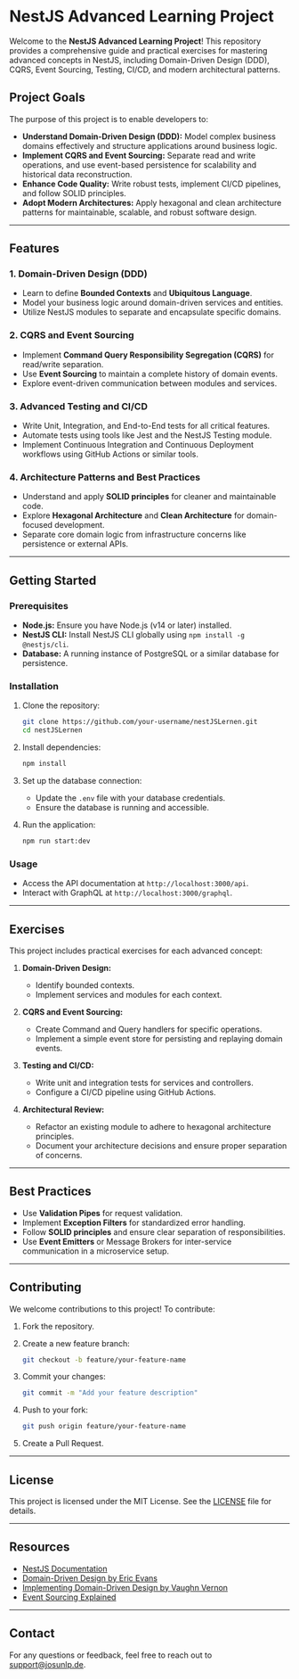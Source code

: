 # NestJS Advanced Learning Project

Welcome to the **NestJS Advanced Learning Project**! This repository provides a comprehensive guide and practical exercises for mastering advanced concepts in NestJS, including Domain-Driven Design (DDD), CQRS, Event Sourcing, Testing, CI/CD, and modern architectural patterns.

## Project Goals

The purpose of this project is to enable developers to:

- **Understand Domain-Driven Design (DDD):** Model complex business domains effectively and structure applications around business logic.
- **Implement CQRS and Event Sourcing:** Separate read and write operations, and use event-based persistence for scalability and historical data reconstruction.
- **Enhance Code Quality:** Write robust tests, implement CI/CD pipelines, and follow SOLID principles.
- **Adopt Modern Architectures:** Apply hexagonal and clean architecture patterns for maintainable, scalable, and robust software design.

---

## Features

### 1. Domain-Driven Design (DDD)

- Learn to define **Bounded Contexts** and **Ubiquitous Language**.
- Model your business logic around domain-driven services and entities.
- Utilize NestJS modules to separate and encapsulate specific domains.

### 2. CQRS and Event Sourcing

- Implement **Command Query Responsibility Segregation (CQRS)** for read/write separation.
- Use **Event Sourcing** to maintain a complete history of domain events.
- Explore event-driven communication between modules and services.

### 3. Advanced Testing and CI/CD

- Write Unit, Integration, and End-to-End tests for all critical features.
- Automate tests using tools like Jest and the NestJS Testing module.
- Implement Continuous Integration and Continuous Deployment workflows using GitHub Actions or similar tools.

### 4. Architecture Patterns and Best Practices

- Understand and apply **SOLID principles** for cleaner and maintainable code.
- Explore **Hexagonal Architecture** and **Clean Architecture** for domain-focused development.
- Separate core domain logic from infrastructure concerns like persistence or external APIs.

---

## Getting Started

### Prerequisites

- **Node.js:** Ensure you have Node.js (v14 or later) installed.
- **NestJS CLI:** Install NestJS CLI globally using `npm install -g @nestjs/cli`.
- **Database:** A running instance of PostgreSQL or a similar database for persistence.

### Installation

1. Clone the repository:

   ```bash
   git clone https://github.com/your-username/nestJSLernen.git
   cd nestJSLernen
   ```

2. Install dependencies:

   ```bash
   npm install
   ```

3. Set up the database connection:
   - Update the `.env` file with your database credentials.
   - Ensure the database is running and accessible.
4. Run the application:

   ```bash
   npm run start:dev
   ```

### Usage

- Access the API documentation at `http://localhost:3000/api`.
- Interact with GraphQL at `http://localhost:3000/graphql`.

---

## Exercises

This project includes practical exercises for each advanced concept:

1. **Domain-Driven Design:**
   - Identify bounded contexts.
   - Implement services and modules for each context.

2. **CQRS and Event Sourcing:**
   - Create Command and Query handlers for specific operations.
   - Implement a simple event store for persisting and replaying domain events.

3. **Testing and CI/CD:**
   - Write unit and integration tests for services and controllers.
   - Configure a CI/CD pipeline using GitHub Actions.

4. **Architectural Review:**
   - Refactor an existing module to adhere to hexagonal architecture principles.
   - Document your architecture decisions and ensure proper separation of concerns.

---

## Best Practices

- Use **Validation Pipes** for request validation.
- Implement **Exception Filters** for standardized error handling.
- Follow **SOLID principles** and ensure clear separation of responsibilities.
- Use **Event Emitters** or Message Brokers for inter-service communication in a microservice setup.

---

## Contributing

We welcome contributions to this project! To contribute:

1. Fork the repository.
2. Create a new feature branch:

   ```bash
   git checkout -b feature/your-feature-name
   ```

3. Commit your changes:

   ```bash
   git commit -m "Add your feature description"
   ```

4. Push to your fork:

   ```bash
   git push origin feature/your-feature-name
   ```

5. Create a Pull Request.

---

## License

This project is licensed under the MIT License. See the [LICENSE](LICENSE) file for details.

---

## Resources

- [NestJS Documentation](https://docs.nestjs.com/)
- [Domain-Driven Design by Eric Evans](https://www.domainlanguage.com/)
- [Implementing Domain-Driven Design by Vaughn Vernon](https://vaughnvernon.co/?page_id=168)
- [Event Sourcing Explained](https://martinfowler.com/eaaDev/EventSourcing.html)

---

## Contact

For any questions or feedback, feel free to reach out to [support@josunlp.de](mailto:support@josunlp.de).
